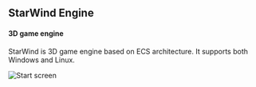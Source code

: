 ## StarWind Engine

#### 3D game engine

StarWind is 3D game engine based on ECS architecture. It supports both Windows and Linux.

![Start screen](https://user-images.githubusercontent.com/29126360/75745987-eb3e6a80-5d29-11ea-90c0-2895e6694149.png)
